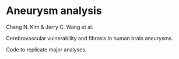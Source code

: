 # Aneurysm analysis

Chang N. Kim & Jerry C. Wang et al.

Cerebrovascular vulnerability and fibrosis in human brain aneurysms. 

Code to replicate major analyses.
